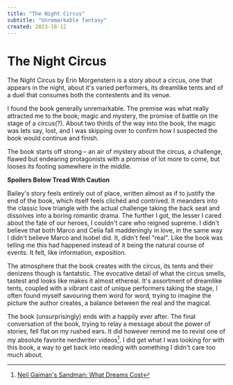 ```yaml
---
title: "The Night Circus"
subtitle: "Unremarkable fantasy"
created: 2023-18-12
---
```


# The Night Circus

The Night Circus by Erin Morgenstern is a story about a circus, one that
appears in the night, about it's varied performers, its dreamlike tents
and of a duel that consumes both the contestents and its venue.

I found the book generally unremarkable. The premise was what really
attracted me to the book; magic and mystery, the promise of battle on
the stage of a circus(?). About two thirds of the way into the book, the
magic was lets say, lost, and I was skipping over to confirm how I
suspected the book would continue and finish.

The book starts off strong – an air of mystery about the circus, a
challenge, flawed but endearing protagonists with a promise of lot more
to come, but looses its footing somewhere in the middle.

**Spoilers Below Tread With Caution**

Bailey's story feels entirely out of place, written almost as if to
justify the end of the book, which itself feels clichéd and contrived.
It meanders into the classic love triangle with the actual challenge
taking the back seat and dissolves into a boring romantic drama. The
further I got, the lesser I cared about the fate of our heroes, I
couldn't care who reigned supreme. I didn't believe that both Marco and
Celia fall maddeningly in love, in the same way I didn't believe Marco
and Isobel did. It, didn't feel "real". Like the book was telling me
this had happened instead of it being the natural course of events. It
felt, like information, exposition.

The atmosphere that the book creates with the circus, its tents and
their denizens though is fantatstic. The evocative detail of what the
circus smells, tastest and looks like makes it almost ethereal. It's
assortment of dreamlike tents, coupled with a vibrant cast of unique
performers taking the stage, I often found myself savouring them word
for word, trying to imagine the picture the author creates, a balance
between the real and the magical.

The book (unsurprisingly) ends with a happily ever after. The final
conversation of the book, trying to relay a message about the power of
stories, fell flat on my rushed ears. It did however remind me to revist
one of my absolute favorite nerdwriter videos[^1]. I did get what I was
looking for with this book, a way to get back into reading with
something I didn't care too much about.

[^1]: [Neil Gaiman's Sandman: What Dreams Cost](https://www.youtube.com/watch?v=YhA0GVi_N4E)

